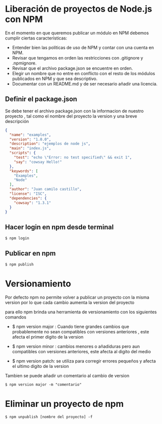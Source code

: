 # Liberación de proyectos de Node.js con NPM

En el momento en que queremos publicar un módulo en NPM debemos cumplir ciertas características:

- Entender bien las políticas de uso de NPM y contar con una cuenta en NPM.
- Revisar que tengamos en orden las restricciones con .gitignore y .npmignore.
- Revisar que el archivo package.json se encuentre en orden.
- Elegir un nombre que no entre en conflicto con el resto de los módulos publicados en NPM y que sea descriptivo.
- Documentar con un README.md y de ser necesario añadir una licencia.


## Definir el package.json

Se debe tener el archivo package.json con la informacion de nuestro proyecto , tal como el nombre del proyecto la version y una breve descripción

```json
{
  "name": "examples",
  "version": "1.0.0",
  "description": "ejemplos de node js",
  "main": "index.js",
  "scripts": {
    "test": "echo \"Error: no test specified\" && exit 1",
    "say": "cowsay Hello!"
  },
  "keywords": [
    "Examples",
    "Node"
  ],
  "author": "Juan camilo castillo",
  "license": "ISC",
  "dependencies": {
    "cowsay": "1.3.1"
  }
}
```


## Hacer login en npm desde terminal 

    $ npm login


## Publicar en npm 

    $ npm publish


# Versionamiento

Por defecto npm no permite volver a publicar un proyecto con la misma version por lo que cada cambio aumenta la version del proyecto

para ello npm brinda una herramienta de versionamiento con los siguientes comandos

- $ npm version major : Cuando tiene grandes cambios que probablemente no sean compatibles con versiones anteriores , este afecta el primer digito de la version

- $ npm version minor : cambios menores o añadiduras pero aun compatibles con versiones anteriores, este afecta al digito del medio

- $ npm version patch: se utiliza para corregir errores pequeños y afecta el ultimo digito de la version

Tambien se puede añadir un comentario al cambio de version 

    $ npm version major -m "comentario"


# Eliminar un proyecto de npm

    $ npm unpublish [nombre del proyecto] -f